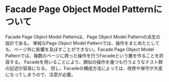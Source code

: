 # Facade Page Object Model Patternについて

Facade Page Object Model Patternは、Page Object Model Patternの派生の設計である。
単純なPage Object Model Patternでは、操作をまとめたとしても、ページ外に影響を及ぼすことができない。Facade Page Object Model Patternでは、複数のページに跨った操作を行うFacadeという層を作ることを許容する。
Facadeを用いることにより、類似の操作を幾つも行うようなテスト群の記述が容易になる。
但し、Facadeの構成方法によっては、改修や保守が大変になってしまうので、注意が必要。
